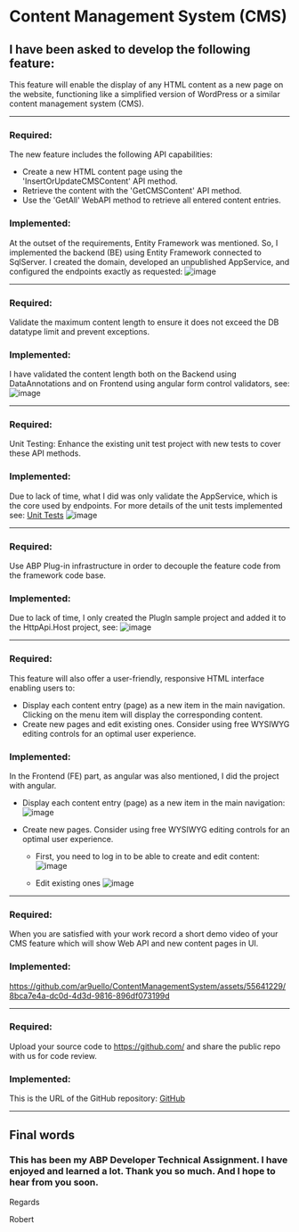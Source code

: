 # Content Management System (CMS)

## I have been asked to develop the following feature:

This feature will enable the display of any HTML content as a new page on the website, functioning like a simplified version of WordPress or a similar content management system (CMS).

---

### Required:
The new feature includes the following API capabilities:
- Create a new HTML content page using the 'InsertOrUpdateCMSContent' API method.
- Retrieve the content with the 'GetCMSContent' API method.
- Use the 'GetAll' WebAPI method to retrieve all entered content entries.

### Implemented:
At the outset of the requirements, Entity Framework was mentioned. So, I implemented the backend (BE) using Entity Framework connected to SqlServer. I created the domain, developed an unpublished AppService, and configured the endpoints exactly as requested:
![image](https://github.com/ar9uello/ContentManagementSystem/assets/55641229/c2cb8e75-69eb-4939-9691-d0b16fc8e182)

---

### Required:
Validate the maximum content length to ensure it does not exceed the DB datatype limit and prevent exceptions.

### Implemented:
I have validated the content length both on the Backend using DataAnnotations and on Frontend using angular form control validators, see:
![image](https://github.com/ar9uello/ContentManagementSystem/assets/55641229/60e46b99-fabb-4e4e-af37-0ca016541036)

---

### Required:
Unit Testing: Enhance the existing unit test project with new tests to cover these API methods.

### Implemented:
Due to lack of time, what I did was only validate the AppService, which is the core used by endpoints.
For more details of the unit tests implemented see: [Unit Tests](https://github.com/ar9uello/ContentManagementSystem/blob/main/aspnet-core/test/ContentManagementSystem.Application.Tests/Samples/SampleAppServiceTests.cs)
![image](https://github.com/ar9uello/ContentManagementSystem/assets/55641229/dce48a8c-4cb1-483d-80cc-a41a065d9475)


---

### Required:
Use ABP Plug-in infrastructure in order to decouple the feature code from the framework code base.

### Implemented:
Due to lack of time, I only created the PlugIn sample project and added it to the HttpApi.Host project, see:
![image](https://github.com/ar9uello/ContentManagementSystem/assets/55641229/ac7536df-d640-45eb-b26d-699424262dc3)

---

### Required:
This feature will also offer a user-friendly, responsive HTML interface enabling users to:
- Display each content entry (page) as a new item in the main navigation. Clicking on the menu item will display the corresponding content.
- Create new pages and edit existing ones. Consider using free WYSIWYG editing controls for an optimal user experience.

### Implemented:
In the Frontend (FE) part, as angular was also mentioned, I did the project with angular.

- Display each content entry (page) as a new item in the main navigation:
![image](https://github.com/ar9uello/ContentManagementSystem/assets/55641229/3ba69f8b-273f-4b7f-8965-24a36598bc5f)

- Create new pages. Consider using free WYSIWYG editing controls for an optimal user experience.
  - First, you need to log in to be able to create and edit content:
![image](https://github.com/ar9uello/ContentManagementSystem/assets/55641229/e12ad0ef-7d98-4370-a8e1-5769f98547eb)

  - Edit existing ones
![image](https://github.com/ar9uello/ContentManagementSystem/assets/55641229/f7d2d0c8-e259-4af3-afa1-a2d80c17283c)

---

### Required:
When you are satisfied with your work record a short demo video of your CMS feature which will show Web API and new content pages in UI.

### Implemented:
https://github.com/ar9uello/ContentManagementSystem/assets/55641229/8bca7e4a-dc0d-4d3d-9816-896df073199d

---

### Required:
Upload your source code to https://github.com/ and share the public repo with us for code review.

### Implemented:
This is the URL of the GitHub repository: [GitHub](https://github.com/ar9uello/ContentManagementSystem)

---

## Final words
### This has been my ABP Developer Technical Assignment. I have enjoyed and learned a lot. Thank you so much. And I hope to hear from you soon.


Regards

Robert



